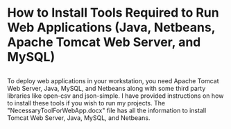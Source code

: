 # How to Install Tools Required to Run Web Applications (Java, Netbeans, Apache Tomcat Web Server, and MySQL)
##
  To deploy web applications in your workstation, you need Apache Tomcat Web Server, Java, MySQL, and Netbeans along with some third party 
  libraries like open-csv and json-simple. I have provided instructions on how to install these tools if you wish to run my projects. The
  "NecessaryToolForWebApp.docx" file has all the information to install Tomcat Web Server, Java, MySQL, and Netbeans. 
